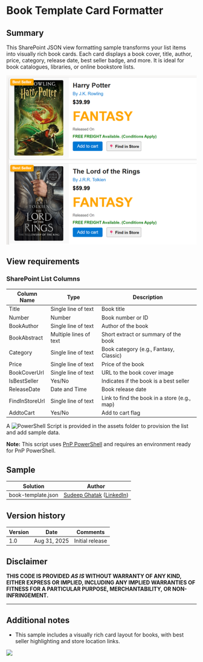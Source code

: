 # Book Template Card Formatter

## Summary

This SharePoint JSON view formatting sample transforms your list items into visually rich book cards. Each card displays a book cover, title, author, price, category, release date, best seller badge, and more. It is ideal for book catalogues, libraries, or online bookstore lists.

![screenshot of the sample](assets/screenshot.png)

## View requirements

### SharePoint List Columns

| Column Name      | Type                   | Description                                 |
|------------------|------------------------|---------------------------------------------|
| Title            | Single line of text    | Book title                                  |
| Number           | Number                 | Book number or ID                           |
| BookAuthor       | Single line of text    | Author of the book                          |
| BookAbstract     | Multiple lines of text | Short extract or summary of the book        |
| Category         | Single line of text    | Book category (e.g., Fantasy, Classic)      |
| Price            | Single line of text    | Price of the book                           |
| BookCoverUrl     | Single line of text    | URL to the book cover image                 |
| IsBestSeller     | Yes/No                 | Indicates if the book is a best seller      |
| ReleaseDate      | Date and Time          | Book release date                           |
| FindInStoreUrl   | Single line of text    | Link to find the book in a store (e.g., map)|
| AddtoCart        | Yes/No                 | Add to cart flag                            |

A ![PowerShell Script](assets/Create%20List.ps1) is provided in the assets folder to provision the list and add sample data.

**Note:** This script uses [PnP PowerShell](https://pnp.github.io/powershell/) and requires an environment ready for PnP PowerShell.

## Sample

Solution|Author
--------|---------
book-template.json | [Sudeep Ghatak](https://github.com/sudeepghatak) ([LinkedIn](https://www.linkedin.com/in/sudeepghatak/))

## Version history

Version|Date|Comments
-------|----|--------
1.0|Aug 31, 2025|Initial release

## Disclaimer
**THIS CODE IS PROVIDED *AS IS* WITHOUT WARRANTY OF ANY KIND, EITHER EXPRESS OR IMPLIED, INCLUDING ANY IMPLIED WARRANTIES OF FITNESS FOR A PARTICULAR PURPOSE, MERCHANTABILITY, OR NON-INFRINGEMENT.**

---

## Additional notes

- This sample includes a visually rich card layout for books, with best seller highlighting and store location links.

<img src="https://pnptelemetry.azurewebsites.net/list-formatting/view-samples/book-template" />

